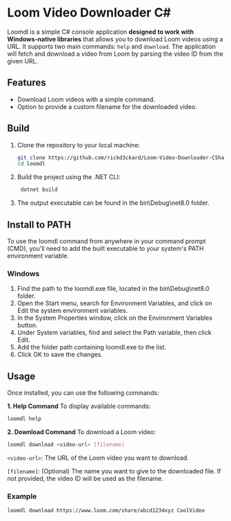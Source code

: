 # Loom Video Downloader C#

Loomdl is a simple C# console application **designed to work with Windows-native libraries** that allows you to download Loom videos using a URL. It supports two main commands: `help` and `download`. The application will fetch and download a video from Loom by parsing the video ID from the given URL.

## Features

- Download Loom videos with a simple command.
- Option to provide a custom filename for the downloaded video.

## Build

1. Clone the repository to your local machine:
   ```bash
   git clone https://github.com/rickd3ckard/Loom-Video-Downloader-CSharp.git
   cd loomdl 
    ```
2. Build the project using the .NET CLI:
   ```bash
    dotnet build
    ```
3. The output executable can be found in the bin\Debug\net8.0 folder.

## Install to PATH
To use the loomdl command from anywhere in your command prompt (CMD), you'll need to add the built executable to your system's PATH environment variable.
### Windows
1. Find the path to the loomdl.exe file, located in the bin\Debug\net8.0 folder.
2. Open the Start menu, search for Environment Variables, and click on Edit the system environment variables.
3. In the System Properties window, click on the Environment Variables button.
4. Under System variables, find and select the Path variable, then click Edit.
5. Add the folder path containing loomdl.exe to the list.
6. Click OK to save the changes.

## Usage
Once installed, you can use the following commands:

**1. Help Command**
To display available commands:
```bash
loomdl help
```
**2. Download Command**
To download a Loom video:
```bash
loomdl download <video-url> [filename]
```
`<video-url>`: The URL of the Loom video you want to download.

`[filename]`: (Optional) The name you want to give to the downloaded file. If not provided, the video ID will be used as the filename.

### Example
```bash
loomdl download https://www.loom.com/share/abcd1234xyz CoolVideo
```
